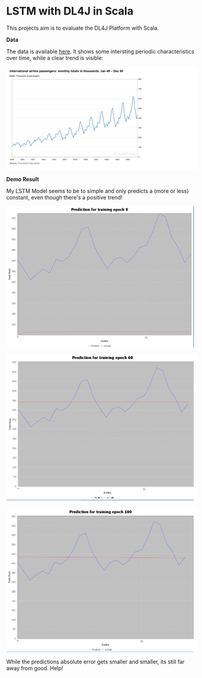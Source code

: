 # LSTM with DL4J in Scala


This projects aim is to evaluate the DL4J Platform with Scala.

**Data**

The data is available [here](https://datamarket.com/data/set/22u3/international-airline-passengers-monthly-totals-in-thousands-jan-49-dec-60#!ds=22u3&display=line).
It shows some intersting periodic characteristics over time, while a clear trend is visible:

![Screenshot](international-airline-passengers.png "Training Data")

**Demo Result**

My LSTM Model seems to be to simple and only predicts a (more or less) constant, even though there's a positive trend!

![Screenshot](epoch0.png "Initial Prediction")

![Screenshot](epoch60.png "Initial Prediction")

![Screenshot](epoch100.png "Initial Prediction")

While the predictions absolute error gets smaller and smaller, its still far away from good. Help!